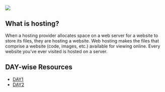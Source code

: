 # ![](https://upload.wikimedia.org/wikipedia/commons/thumb/b/b2/WWW_logo_by_Robert_Cailliau.svg/375px-WWW_logo_by_Robert_Cailliau.svg.png)

## What is hosting?

When a hosting provider allocates space on a web server for a website to store its files, they are hosting a website. Web hosting makes the files that comprise a website (code, images, etc.) available for viewing online. Every website you’ve ever visited is hosted on a server.

## DAY-wise Resources

* [DAY1](https://github.com/Kingswhale/30-Days-of-Web/blob/main/Hosting/DAY1.md)
* [DAY2](https://github.com/Kingswhale/30-Days-of-Web/blob/main/Hosting/DAY2.md)